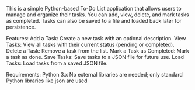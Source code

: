 This is a simple Python-based To-Do List application that allows users to manage and organize their tasks. You can add, view, delete, and mark tasks as completed. Tasks can also be saved to a file and loaded back later for persistence.

Features:
Add a Task: Create a new task with an optional description.
View Tasks: View all tasks with their current status (pending or completed).
Delete a Task: Remove a task from the list.
Mark a Task as Completed: Mark a task as done.
Save Tasks: Save tasks to a JSON file for future use.
Load Tasks: Load tasks from a saved JSON file.


Requirements:
Python 3.x
No external libraries are needed; only standard Python libraries like json are used
